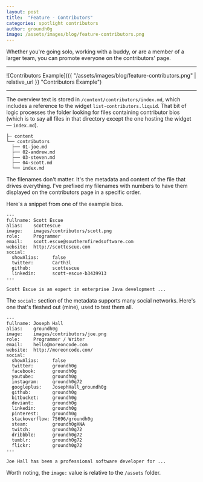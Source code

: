 ```yaml
---
layout: post
title:  "Feature - Contributors"
categories: spotlight contributors
author: groundh0g
image: /assets/images/blog/feature-contributors.png
---
```


Whether you're going solo, working with a buddy, or are a member of a larger team, you can promote everyone on the contributors' page.

<hr/>
![Contributors Example]({{ "/assets/images/blog/feature-contributors.png" | relative_url }} "Contributors Example")
<hr/>

The overview text is stored in `/content/contributors/index.md`, which includes a reference to the widget `list-contributors.liquid`. That bit of logic processes the folder looking for files containing contributor bios (which is to say all files in that directory except the one hosting the widget &mdash; `index.md`).

~~~
├─ content
└── contributors
  ├── 01-joe.md
  ├── 02-andrew.md
  ├── 03-steven.md
  ├── 04-scott.md
  └── index.md
~~~

The filenames don't matter. It's the metadata and content of the file that drives everything. I've prefixed my filenames with numbers to have them displayed on the contributors page in a specific order.

Here's a snippet from one of the example bios.

~~~
---
fullname: Scott Escue
alias:    scottescue
image:    images/contributors/scott.png
role:     Programmer
email:    scott.escue@southernfiredsoftware.com
website:  http://scottescue.com
social:
  showAlias:     false
  twitter:       Carth3l
  github:        scottescue
  linkedin:      scott-escue-b3439913
---

Scott Escue is an expert in enterprise Java development ...
~~~

The `social:` section of the metadata supports many social networks. Here's one that's fleshed out (mine), used to test them all.

~~~
---
fullname: Joseph Hall
alias:    groundh0g
image:    images/contributors/joe.png
role:     Programmer / Writer
email:    hello@moreoncode.com
website:  http://moreoncode.com/
social:
  showAlias:     false
  twitter:       groundh0g
  facebook:      groundh0g
  youtube:       groundh0g
  instagram:     groundh0g72
  googleplus:    JosephHall_groundh0g
  github:        groundh0g
  bitbucket:     groundh0g
  deviant:       groundh0g
  linkedin:      groundh0g
  pinterest:     groundh0g
  stackoverflow: 75696/groundh0g
  steam:         groundh0gXNA
  twitch:        groundh0g72
  dribbble:      groundh0g72
  tumblr:        groundh0g72
  flickr:        groundh0g72
---

Joe Hall has been a professional software developer for ...
~~~

Worth noting, the `image:` value is relative to the `/assets` folder.